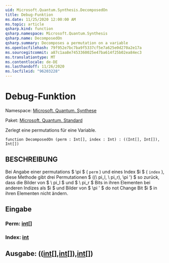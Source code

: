 ```yaml
---
uid: Microsoft.Quantum.Synthesis.DecomposedOn
title: Debug-Funktion
ms.date: 11/25/2020 12:00:00 AM
ms.topic: article
qsharp.kind: function
qsharp.namespace: Microsoft.Quantum.Synthesis
qsharp.name: DecomposedOn
qsharp.summary: Decomposes a permutation on a variable
ms.openlocfilehash: 79f952e7bc7ba9f5337cf5e7a625e0d270a2e17a
ms.sourcegitcommit: a87c1aa8e7453360025e47ba614f25b02ea84ec3
ms.translationtype: MT
ms.contentlocale: de-DE
ms.lasthandoff: 11/26/2020
ms.locfileid: "96203228"
---
```

# <a name="decomposedon-function"></a>Debug-Funktion

Namespace: [Microsoft. Quantum. Synthese](xref:Microsoft.Quantum.Synthesis)

Paket: [Microsoft. Quantum. Standard](https://nuget.org/packages/Microsoft.Quantum.Standard)


Zerlegt eine permutations für eine Variable.

```qsharp
function DecomposedOn (perm : Int[], index : Int) : ((Int[], Int[]), Int[])
```


## <a name="description"></a>BESCHREIBUNG

Bei Angabe einer permutations $ \pi $ ( `perm` ) und eines Index $i $ ( `index` ), diese Methode gibt drei Permutationen $ ((\ pi_l, \ pi_r), \pi ') $ so zurück, dass die Bilder von $ \ pi_l $ und $ \ pi_r $ Bits in ihren Elementen bei anderen Indizes als $i $ und Bilder von $ \pi ' $ do not Change Bit $i $ in ihren Elementen nicht ändern.

## <a name="input"></a>Eingabe

### <a name="perm--int"></a>Perm: [int](xref:microsoft.quantum.lang-ref.int)[]




### <a name="index--int"></a>Index: [int](xref:microsoft.quantum.lang-ref.int)





## <a name="output--intintint"></a>Ausgabe: (([int](xref:microsoft.quantum.lang-ref.int)[],[int](xref:microsoft.quantum.lang-ref.int)[]),[int](xref:microsoft.quantum.lang-ref.int)[])

